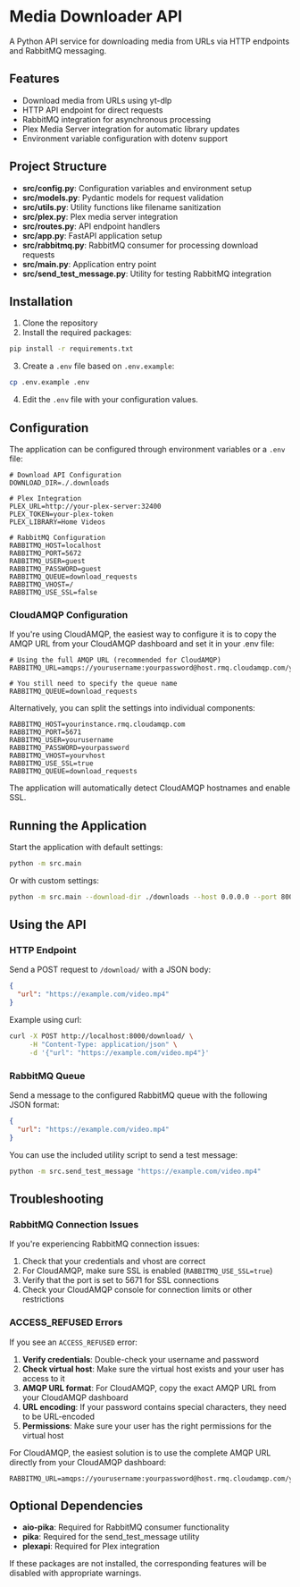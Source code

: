# Media Downloader API

A Python API service for downloading media from URLs via HTTP endpoints and RabbitMQ messaging.

## Features

- Download media from URLs using yt-dlp
- HTTP API endpoint for direct requests
- RabbitMQ integration for asynchronous processing
- Plex Media Server integration for automatic library updates
- Environment variable configuration with dotenv support

## Project Structure

- **src/config.py**: Configuration variables and environment setup
- **src/models.py**: Pydantic models for request validation
- **src/utils.py**: Utility functions like filename sanitization
- **src/plex.py**: Plex media server integration
- **src/routes.py**: API endpoint handlers
- **src/app.py**: FastAPI application setup
- **src/rabbitmq.py**: RabbitMQ consumer for processing download requests
- **src/main.py**: Application entry point
- **src/send_test_message.py**: Utility for testing RabbitMQ integration

## Installation

1. Clone the repository
2. Install the required packages:

```bash
pip install -r requirements.txt
```

3. Create a `.env` file based on `.env.example`:

```bash
cp .env.example .env
```

4. Edit the `.env` file with your configuration values.

## Configuration

The application can be configured through environment variables or a `.env` file:

```
# Download API Configuration
DOWNLOAD_DIR=./.downloads

# Plex Integration
PLEX_URL=http://your-plex-server:32400
PLEX_TOKEN=your-plex-token
PLEX_LIBRARY=Home Videos

# RabbitMQ Configuration
RABBITMQ_HOST=localhost
RABBITMQ_PORT=5672
RABBITMQ_USER=guest
RABBITMQ_PASSWORD=guest
RABBITMQ_QUEUE=download_requests
RABBITMQ_VHOST=/
RABBITMQ_USE_SSL=false
```

### CloudAMQP Configuration

If you're using CloudAMQP, the easiest way to configure it is to copy the AMQP URL from your CloudAMQP dashboard and set it in your .env file:

```
# Using the full AMQP URL (recommended for CloudAMQP)
RABBITMQ_URL=amqps://yourusername:yourpassword@host.rmq.cloudamqp.com/yourvhost

# You still need to specify the queue name
RABBITMQ_QUEUE=download_requests
```

Alternatively, you can split the settings into individual components:

```
RABBITMQ_HOST=yourinstance.rmq.cloudamqp.com
RABBITMQ_PORT=5671
RABBITMQ_USER=yourusername
RABBITMQ_PASSWORD=yourpassword
RABBITMQ_VHOST=yourvhost
RABBITMQ_USE_SSL=true
RABBITMQ_QUEUE=download_requests
```

The application will automatically detect CloudAMQP hostnames and enable SSL.

## Running the Application

Start the application with default settings:

```bash
python -m src.main
```

Or with custom settings:

```bash
python -m src.main --download-dir ./downloads --host 0.0.0.0 --port 8000
```

## Using the API

### HTTP Endpoint

Send a POST request to `/download/` with a JSON body:

```json
{
  "url": "https://example.com/video.mp4"
}
```

Example using curl:

```bash
curl -X POST http://localhost:8000/download/ \
     -H "Content-Type: application/json" \
     -d '{"url": "https://example.com/video.mp4"}'
```

### RabbitMQ Queue

Send a message to the configured RabbitMQ queue with the following JSON format:

```json
{
  "url": "https://example.com/video.mp4"
}
```

You can use the included utility script to send a test message:

```bash
python -m src.send_test_message "https://example.com/video.mp4"
```

## Troubleshooting

### RabbitMQ Connection Issues

If you're experiencing RabbitMQ connection issues:

1. Check that your credentials and vhost are correct
2. For CloudAMQP, make sure SSL is enabled (`RABBITMQ_USE_SSL=true`)
3. Verify that the port is set to 5671 for SSL connections
4. Check your CloudAMQP console for connection limits or other restrictions

### ACCESS_REFUSED Errors

If you see an `ACCESS_REFUSED` error:

1. **Verify credentials**: Double-check your username and password
2. **Check virtual host**: Make sure the virtual host exists and your user has access to it
3. **AMQP URL format**: For CloudAMQP, copy the exact AMQP URL from your CloudAMQP dashboard
4. **URL encoding**: If your password contains special characters, they need to be URL-encoded
5. **Permissions**: Make sure your user has the right permissions for the virtual host

For CloudAMQP, the easiest solution is to use the complete AMQP URL directly from your CloudAMQP dashboard:

```
RABBITMQ_URL=amqps://yourusername:yourpassword@host.rmq.cloudamqp.com/yourvhost
```

## Optional Dependencies

- **aio-pika**: Required for RabbitMQ consumer functionality
- **pika**: Required for the send_test_message utility
- **plexapi**: Required for Plex integration

If these packages are not installed, the corresponding features will be disabled with appropriate warnings.
